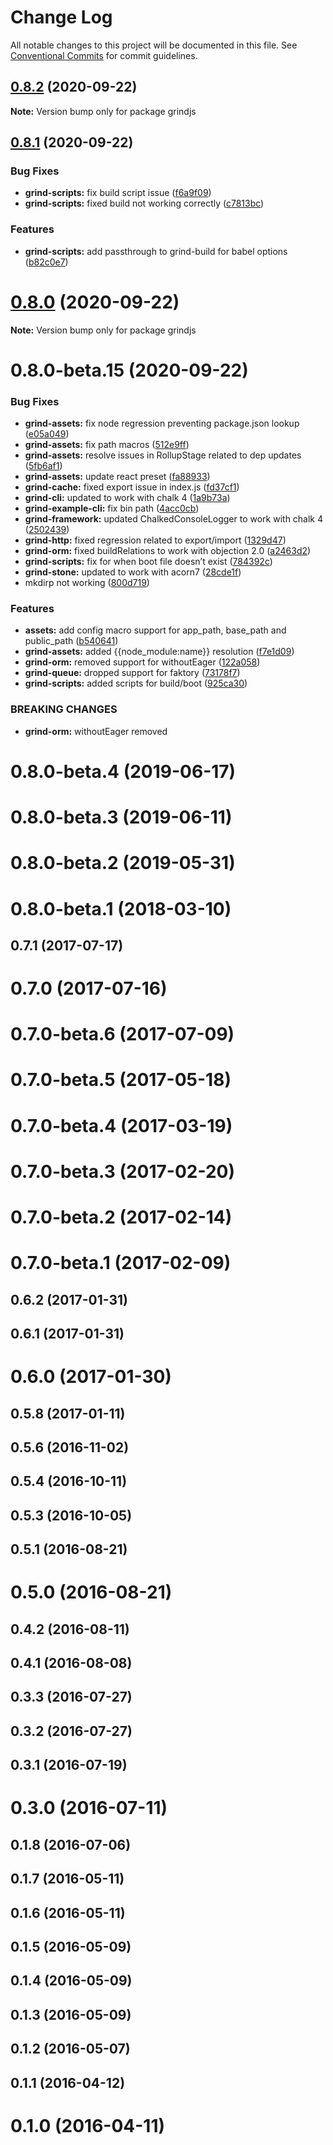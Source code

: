 # Change Log

All notable changes to this project will be documented in this file.
See [Conventional Commits](https://conventionalcommits.org) for commit guidelines.

## [0.8.2](https://github.com/grindjs/grindjs/compare/v0.8.1...v0.8.2) (2020-09-22)

**Note:** Version bump only for package grindjs

## [0.8.1](https://github.com/grindjs/grindjs/compare/v0.8.0...v0.8.1) (2020-09-22)

### Bug Fixes

- **grind-scripts:** fix build script issue ([f6a9f09](https://github.com/grindjs/grindjs/commit/f6a9f09c886d66d7d5240ce9029864634c66f786))
- **grind-scripts:** fixed build not working correctly ([c7813bc](https://github.com/grindjs/grindjs/commit/c7813bcd820305a19502141492ceec7d1ad85903))

### Features

- **grind-scripts:** add passthrough to grind-build for babel options ([b82c0e7](https://github.com/grindjs/grindjs/commit/b82c0e77557c4d113753da3a7ceb49a85bc63dea))

# [0.8.0](https://github.com/grindjs/grindjs/compare/v0.8.0-beta.15...v0.8.0) (2020-09-22)

**Note:** Version bump only for package grindjs

# 0.8.0-beta.15 (2020-09-22)

### Bug Fixes

- **grind-assets:** fix node regression preventing package.json lookup ([e05a049](https://github.com/grindjs/grindjs/commit/e05a049fba866a94ec8302d652c4c403ad7135ac))
- **grind-assets:** fix path macros ([512e9ff](https://github.com/grindjs/grindjs/commit/512e9ff2b6c4f3384ce138665ea197a6e8ed17df))
- **grind-assets:** resolve issues in RollupStage related to dep updates ([5fb6af1](https://github.com/grindjs/grindjs/commit/5fb6af169bc37040ae040f5fa2e105ed86932837))
- **grind-assets:** update react preset ([fa88933](https://github.com/grindjs/grindjs/commit/fa8893310fda47251800113c8b52e7d5d4300774))
- **grind-cache:** fixed export issue in index.js ([fd37cf1](https://github.com/grindjs/grindjs/commit/fd37cf1a216bd52fd639a48d71406cf16e7e6acb))
- **grind-cli:** updated to work with chalk 4 ([1a9b73a](https://github.com/grindjs/grindjs/commit/1a9b73a73b1d4f9956d8ce0f408350643cebfb43))
- **grind-example-cli:** fix bin path ([4acc0cb](https://github.com/grindjs/grindjs/commit/4acc0cb3a3b12501608cbbe3e10fe516c443221b))
- **grind-framework:** updated ChalkedConsoleLogger to work with chalk 4 ([2502439](https://github.com/grindjs/grindjs/commit/25024390b41356b9e5bff3c7ef1666a5405d744d))
- **grind-http:** fixed regression related to export/import ([1329d47](https://github.com/grindjs/grindjs/commit/1329d4759b4a6c0b953437f4fd7a70dad5a508fe))
- **grind-orm:** fixed buildRelations to work with objection 2.0 ([a2463d2](https://github.com/grindjs/grindjs/commit/a2463d2cb26a78e2983ac8c622fcb5980ebbf77a))
- **grind-scripts:** fix for when boot file doesn’t exist ([784392c](https://github.com/grindjs/grindjs/commit/784392ca6a70bddaaba777173ba69d9f9f7a2bc5))
- **grind-stone:** updated to work with acorn7 ([28cde1f](https://github.com/grindjs/grindjs/commit/28cde1f3d1f1147fc3551edd002c7eda45e2662d))
- mkdirp not working ([800d719](https://github.com/grindjs/grindjs/commit/800d719d4d6660f909a765ef0ff0fc6a6d63f2aa))

### Features

- **assets:** add config macro support for app_path, base_path and public_path ([b540641](https://github.com/grindjs/grindjs/commit/b540641ba51be12e40727c7b627fd54c5cd49ea6))
- **grind-assets:** added {{node_module:name}} resolution ([f7e1d09](https://github.com/grindjs/grindjs/commit/f7e1d099ecf779f20b94a3b60a1bd358e5397b61))
- **grind-orm:** removed support for withoutEager ([122a058](https://github.com/grindjs/grindjs/commit/122a0580c65e51bf4090937b574b2e6bdbca22d1))
- **grind-queue:** dropped support for faktory ([73178f7](https://github.com/grindjs/grindjs/commit/73178f75fa2c6fee7d90047dd9ad65e01f4416de))
- **grind-scripts:** added scripts for build/boot ([925ca30](https://github.com/grindjs/grindjs/commit/925ca30355914940946d83ea7325ffdcd4f186f8))

### BREAKING CHANGES

- **grind-orm:** withoutEager removed

# 0.8.0-beta.4 (2019-06-17)

# 0.8.0-beta.3 (2019-06-11)

# 0.8.0-beta.2 (2019-05-31)

# 0.8.0-beta.1 (2018-03-10)

## 0.7.1 (2017-07-17)

# 0.7.0 (2017-07-16)

# 0.7.0-beta.6 (2017-07-09)

# 0.7.0-beta.5 (2017-05-18)

# 0.7.0-beta.4 (2017-03-19)

# 0.7.0-beta.3 (2017-02-20)

# 0.7.0-beta.2 (2017-02-14)

# 0.7.0-beta.1 (2017-02-09)

## 0.6.2 (2017-01-31)

## 0.6.1 (2017-01-31)

# 0.6.0 (2017-01-30)

## 0.5.8 (2017-01-11)

## 0.5.6 (2016-11-02)

## 0.5.4 (2016-10-11)

## 0.5.3 (2016-10-05)

## 0.5.1 (2016-08-21)

# 0.5.0 (2016-08-21)

## 0.4.2 (2016-08-11)

## 0.4.1 (2016-08-08)

## 0.3.3 (2016-07-27)

## 0.3.2 (2016-07-27)

## 0.3.1 (2016-07-19)

# 0.3.0 (2016-07-11)

## 0.1.8 (2016-07-06)

## 0.1.7 (2016-05-11)

## 0.1.6 (2016-05-11)

## 0.1.5 (2016-05-09)

## 0.1.4 (2016-05-09)

## 0.1.3 (2016-05-09)

## 0.1.2 (2016-05-07)

## 0.1.1 (2016-04-12)

# 0.1.0 (2016-04-11)
